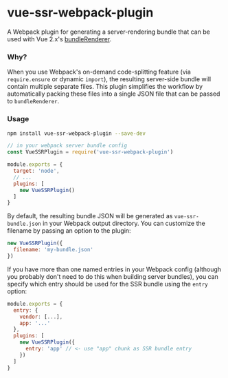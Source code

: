 # vue-ssr-webpack-plugin

A Webpack plugin for generating a server-rendering bundle that can be used with Vue 2.x's [bundleRenderer](https://github.com/vuejs/vue/tree/dev/packages/vue-server-renderer#why-use-bundlerenderer).

### Why?

When you use Webpack's on-demand code-splitting feature (via `require.ensure` or dynamic `import`), the resulting server-side bundle will contain multiple separate files. This plugin simplifies the workflow by automatically packing these files into a single JSON file that can be passed to `bundleRenderer`.

### Usage

``` bash
npm install vue-ssr-webpack-plugin --save-dev
```

``` js
// in your webpack server bundle config
const VueSSRPlugin = require('vue-ssr-webpack-plugin')

module.exports = {
  target: 'node',
  // ...
  plugins: [
    new VueSSRPlugin()
  ]
}
```

By default, the resulting bundle JSON will be generated as `vue-ssr-bundle.json` in your Webpack output directory. You can customize the filename by passing an option to the plugin:

``` js
new VueSSRPlugin({
  filename: 'my-bundle.json'
})
```

If you have more than one named entries in your Webpack config (although you probably don't need to do this when building server bundles), you can specify which entry should be used for the SSR bundle using the `entry` option:

``` js
module.exports = {
  entry: {
    vendor: [...],
    app: '...'
  },
  plugins: [
    new VueSSRPlugin({
      entry: 'app' // <- use "app" chunk as SSR bundle entry
    })
  ]
}
```
